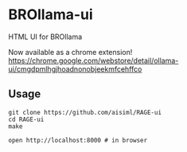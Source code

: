 # BROllama-ui

HTML UI for BROllama

Now available as a chrome extension!
https://chrome.google.com/webstore/detail/ollama-ui/cmgdpmlhgjhoadnonobjeekmfcehffco

## Usage

```
git clone https://github.com/aisiml/RAGE-ui
cd RAGE-ui
make

open http://localhost:8000 # in browser
```


